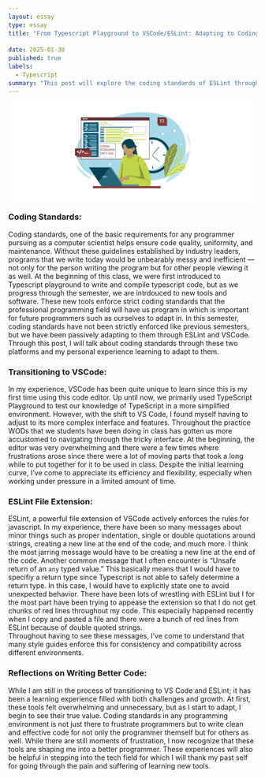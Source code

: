 ```yaml
---
layout: essay
type: essay
title: "From Typescript Playground to VSCode/ESLint: Adapting to Coding Standard"

date: 2025-01-30
published: true
labels:
  - Typescript
summary: "This post will explore the coding standards of ESLint through VSCode"
---
```


<img src="/img/coding-standards-wordpress.jpg" alt="Coding Standards" style="display: block; margin: auto; width: 500px; height: auto;">

### Coding Standards:

Coding standards, one of the basic requirements for any programmer pursuing as a computer scientist helps ensure code quality, uniformity, and maintenance. Without these guidelines established by industry leaders, programs that we write today would be unbearably messy and inefficient — not only for the person writing the program but for other people viewing it as well. At the beginning of this class, we were first introduced to Typescript playground to write and compile typescript code, but as we progress through the semester, we are intrdouced to new tools and software. These new tools enforce strict coding standards that the professional programming field will have us program in which is important for future programmers such as ourselves to adapt in. In this semester, coding standards have not been strictly enforced like previous semesters, but we have been passively adapting to them through ESLint and VSCode. Through this post, I will talk about coding standards through these two platforms and my personal experience learning to adapt to them.

### Transitioning to VSCode:

In my experience, VSCode has been quite unique to learn since this is my first time using this code editor. Up until now, we primarily used TypeScript Playground to test our knowledge of TypeScript in a more simplified environment. However, with the shift to VS Code, I found myself having to adjust to its more complex interface and features. 
Throughout the practice WODs that we students have been doing in class has gotten us more accustomed to navigating through the tricky interface. At the beginning, the editor was very overwhelming and there were a few times where frustrations arose since there were a lot of moving parts that took a long while to put together for it to be used in class. Despite the initial learning curve, I’ve come to appreciate its efficiency and flexibility, especially when working under pressure in a limited amount of time.


### ESLint File Extension:

ESLint, a powerful file extension of VSCode actively enforces the rules for javascript. In my experience, there have been so many messages about minor things such as proper indentation, single or double quotations around strings, creating a new line at the end of the code, and much more. I think the most jarring message would have to be creating a new line at the end of the code. 
Another common message that I often encounter is “Unsafe return of an `any` typed value.” This basically means that I would have to specifiy a return type since Typescript is not able to safely determine a return type. In this case, I would have to explicitly state one to avoid unexpected behavior.
There have been lots of wrestling with ESLint but I for the most part have been trying to appease the extension so that I do not get chunks of red lines throughout my code. This especially happened recently when I copy and pasted a file and there were a bunch of red lines from ESLint because of double quoted strings.   
Throughout having to see these messages, I’ve come to understand that many style guides enforce this for consistency and compatibility across different environments.


### Reflections on Writing Better Code:
While I am still in the process of transitioning to VS Code and ESLint; it has been a learning experience filled with both challenges and growth. At first, these tools felt overwhelming and unnecessary, but as I start to adapt, I begin to see their true value. Coding standards in any programming environment is not just there to frustrate programmers but to write clean and effective code for not only the programmer themself but for others as well. While there are still moments of frustration, I now recognize that these tools are shaping me into a better programmer. These experiences will also be helpful in stepping into the tech field for which I will thank my past self for going through the pain and suffering of learning new tools.


